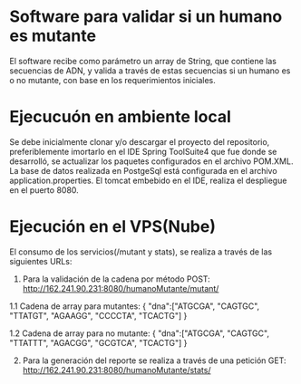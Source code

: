 # Software para validar si un humano es mutante
El software recibe como parámetro un array de String, que contiene las secuencias de ADN, y valida a través de estas secuencias si un humano es o no mutante, 
con base en los requerimientos iniciales. 

# Ejecucuón en ambiente local
Se debe inicialmente clonar y/o descargar el proyecto del repositorio, preferiblemente imortarlo en el IDE Spring ToolSuite4 que fue donde se desarrolló,
se actualizar los paquetes configurados en el archivo POM.XML. La base de datos realizada en PostgeSql está configurada en el archivo application.properties.
El tomcat embebido en el IDE, realiza el despliegue en el puerto 8080.

# Ejecución en el VPS(Nube)
El consumo de los servicios(/mutant y stats), se realiza a través de las siguientes URLs:
1. Para la validación de la cadena por método POST: 
http://162.241.90.231:8080/humanoMutante/mutant/ 

  1.1 Cadena de array para mutantes: {
      "dna":["ATGCGA", "CAGTGC", "TTATGT", "AGAAGG", "CCCCTA", "TCACTG"]
  }

  1.2 Cadena de array para no mutante:  {
      "dna":["ATGCGA", "CAGTGC", "TTATTT", "AGACGG", "GCGTCA", "TCACTG"]
  }
 
 2. Para la generación del reporte se realiza a través de una petición GET: 
 http://162.241.90.231:8080/humanoMutante/stats/
